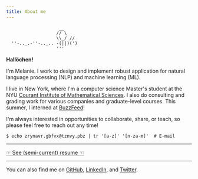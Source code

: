 ```yaml
---
title: About me
---
```


```
                    __
                   // \
                   \\_/ //
  ''-.._.-''-.._.. -(||)(')
                   '''
```

**Hallöchen!**

I'm Melanie. I work to design and implement robust application for natural language processing (NLP) and machine learning (ML).

I live in New York, where I'm a computer science Master's student at the NYU [Courant Institute of Mathematical Sciences](https://cims.nyu.edu/). I also do consulting and grading work for various companies and  graduate-level courses. This summer, I interned at [BuzzFeed](https://tech.buzzfeed.com/we-were-the-2018-buzzfeed-intern-class-and-now-were-crying-in-the-club-because-summer-s-over-dba1dcb85e0a)!

I'm always interested in opportunities to collaborate, share, or teach, so please feel free to reach out any time!

```
$ echo zrynavr.gbfvx@tznvy.pbz | tr '[a-z]' '[n-za-m]'  # E-mail
```

---

<a href="{{site.url}}/files/resume.pdf" class="pa3 tc ba br2 db">&#x261E;&#xFE0E; See (semi-current) resume &#x261C;&#xFE0E;</a>

---

You can also find me on [GitHub](https://github.com/melanietosik), [LinkedIn](https://www.linkedin.com/in/melanietosik/), and [Twitter](https://twitter.com/meltomene).
